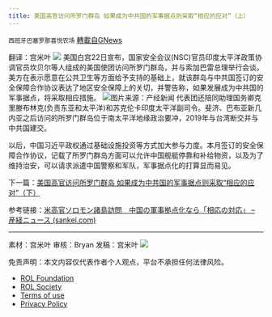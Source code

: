 ```yaml
---
title: 美国高官访问所罗门群岛 如果成为中共国的军事据点则采取“相应的应对”（上）
---
```

`西班牙巴塞罗那喜悦农场` [轉載自GNews](https://gnews.org/zh-hans/2397262/)

翻译：宫米叶
 ![](https://assets.gnews.org/wp-content/uploads/2022/04/xin_png.001-9.jpg) 
美国白宫22日宣布，国家安全会议(NSC)官员印度太平洋政策协调官员坎贝尔等人组成的美国使团访问所罗门群岛，并与索加巴雷总理举行会谈。美方在表示愿意在公共卫生等方面给予支持的基础上，就该群岛与中共国签订的安全保障合作协议表达了地区安全保障上的关切，并警告称，如果发展成为中共国的军事据点，将采取相应措施。
 ![](https://assets.gnews.org/wp-content/uploads/2022/04/image-2855.png)图片来源：产经新闻 
代表团还陪同助理国务卿克里滕布林克(负责东亚和太平洋)和苏克伦卡印度太平洋副司令。斐济、巴布亚新几内亚之后访问的所罗门群岛位于南太平洋地缘政治要冲，2019年与台湾断交并与中共国建交。

以后，中国习近平政权通过基础设施投资等方式加大参与力度。本月签订的安全保障合作协议，记载了所罗门群岛方面可以允许中国舰艇停靠和补给物资，以及为了维持治安，可以请求派遣中国警察和军队，军事据点化的打算显而易见。
 
下一篇：[美国高官访问所罗门群岛 如果成为中共国的军事据点则采取“相应的应对”（下）](https://gnews.org/zh-hans/2397283/)
 
参考链接：[米高官ソロモン諸島訪問　中国の軍事拠点化なら「相応の対応」 – 産経ニュース (sankei.com)](https://www.sankei.com/article/20220423-RTVVMUPOTFMU3H7K6CUR5AVOAA/)
 
* * *
 
素材：宫米叶
审核：Bryan
发稿：宫米叶
 ![](https://assets.gnews.org/wp-content/uploads/2022/04/xixi.jpeg) 

免责声明：本文内容仅代表作者个人观点，平台不承担任何法律风险。
  
- [ROL Foundation](https://rolfoundation.org/)
- [ROL Society](https://rolsociety.org/)
- [Terms of use](https://gnews.org/terms-of-use-3/)
- [Privacy Policy](https://gnews.org/privacy-policy/)
